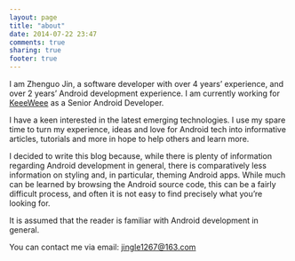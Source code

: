 ```yaml
---
layout: page
title: "about"
date: 2014-07-22 23:47
comments: true
sharing: true
footer: true
---
```



I am Zhenguo Jin, a software developer with over 4 years’ experience, and over 2 years’ Android development experience. I am currently working for <a href="http://www.keeeweee.com/" target="_blank">KeeeWeee</a> as a Senior Android Developer.

I have a keen interested in the latest emerging technologies. I use my spare time to turn my experience, ideas and love for Android tech into informative articles, tutorials and more in hope to help others and learn more.

I decided to write this blog because, while there is plenty of information regarding Android development in general, there is comparatively less information on styling and, in particular, theming Android apps. While much can be learned by browsing the Android source code, this can be a fairly difficult process, and often it is not easy to find precisely what you’re looking for.

It is assumed that the reader is familiar with Android development in general.


You can contact me via email: <a href="mailto:jingle1267@163.com">jingle1267@163.com</a>


